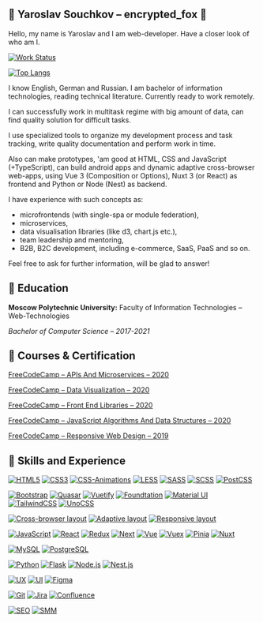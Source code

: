 ## 	:fox_face: Yaroslav Souchkov – encrypted_fox :fox_face:

Hello, my name is Yaroslav and I am web-developer. Have a closer look of who am I.

[![Work Status](https://img.shields.io/badge/status-working-brightred?style=for-the-badge)](https://github.com/encrypted-fox)

[![Top Langs](https://github-readme-stats.vercel.app/api/top-langs/?username=encrypted-fox&theme=dark)](https://github.com/encrypted-fox)

I know English, German and Russian. I am bachelor of information technologies, reading technical literature. Currently ready to work remotely.

I can successfully work in multitask regime with big amount of data, can find quality solution for difficult tasks.

I use specialized tools to organize my development process and task tracking, write quality documentation and perform work in time.

Also can make prototypes, 'am good at HTML, CSS and JavaScript (+TypeScript), can build android apps and dynamic adaptive cross-browser web-apps, using Vue 3 (Composition or Options), Nuxt 3 (or React) as frontend and Python or Node (Nest) as backend.

I have experience with such concepts as:
* microfrontends (with single-spa or module federation),
* microservices,
* data visualisation libraries (like d3, chart.js etc.),
* team leadership and mentoring,
* B2B, B2C development, including e-commerce, SaaS, PaaS and so on.

Feel free to ask for further information, will be glad to answer!

## :scroll: Education

**Moscow Polytechnic University:** Faculty of Information Technologies – Web-Technologies 

*Bachelor of Computer Science – 2017-2021*


## :receipt: Courses & Certification

[FreeCodeCamp – APIs And Microservices – 2020](https://www.freecodecamp.org/certification/yaroslavsouchkov/apis-and-microservices)

[FreeCodeCamp – Data Visualization – 2020](https://www.freecodecamp.org/certification/yaroslavsouchkov/data-visualization)

[FreeCodeCamp – Front End Libraries – 2020](https://www.freecodecamp.org/certification/yaroslavsouchkov/front-end-libraries)

[FreeCodeCamp – JavaScript Algorithms And Data Structures – 2020](https://www.freecodecamp.org/certification/yaroslavsouchkov/javascript-algorithms-and-data-structures)

[FreeCodeCamp – Responsive Web Design – 2019](https://www.freecodecamp.org/certification/yaroslavsouchkov/responsive-web-design)


## :toolbox: Skills and Experience

[![HTML5](https://img.shields.io/badge/-HTML5-ff69b4?style=for-the-badge)](https://github.com/encrypted-fox)
[![CSS3](https://img.shields.io/badge/-CSS3-ff69b4?style=for-the-badge)](https://github.com/encrypted-fox)
[![CSS-Animations](https://img.shields.io/badge/-CSS3--animations-ff69b4?style=for-the-badge)](https://github.com/encrypted-fox)
[![LESS](https://img.shields.io/badge/-less-ff69b4?style=for-the-badge)](https://github.com/encrypted-fox)
[![SASS](https://img.shields.io/badge/-sass-ff69b4?style=for-the-badge)](https://github.com/encrypted-fox)
[![SCSS](https://img.shields.io/badge/-sass-ff69b4?style=for-the-badge)](https://github.com/encrypted-fox)
[![PostCSS](https://img.shields.io/badge/-postcss-ff69b4?style=for-the-badge)](https://github.com/encrypted-fox)

[![Bootstrap](https://img.shields.io/badge/-bootstrap-brightgreen?style=for-the-badge)](https://github.com/encrypted-fox)
[![Quasar](https://img.shields.io/badge/-quasar-brightgreen?style=for-the-badge)](https://github.com/encrypted-fox)
[![Vuetify](https://img.shields.io/badge/-vuetify-brightgreen?style=for-the-badge)](https://github.com/encrypted-fox)
[![Foundtation](https://img.shields.io/badge/-foundation-brightgreen?style=for-the-badge)](https://github.com/encrypted-fox)
[![Material UI](https://img.shields.io/badge/-material%20ui-brightgreen?style=for-the-badge)](https://github.com/encrypted-fox)
[![TailwindCSS](https://img.shields.io/badge/-tailwindCSS-brightgreen?style=for-the-badge)](https://github.com/encrypted-fox)
[![UnoCSS](https://img.shields.io/badge/-unoCSS-brightgreen?style=for-the-badge)](https://github.com/encrypted-fox)

[![Cross-browser layout](https://img.shields.io/badge/-cross--browser%20layout-informational?style=for-the-badge)](https://github.com/encrypted-fox)
[![Adaptive layout](https://img.shields.io/badge/-adaptive%20layout-informational?style=for-the-badge)](https://github.com/encrypted-fox)
[![Responsive layout](https://img.shields.io/badge/-responsive%20layout-informational?style=for-the-badge)](https://github.com/encrypted-fox)

[![JavaScript](https://img.shields.io/badge/-javascript-ffcc00?style=for-the-badge)](https://github.com/encrypted-fox)
[![React](https://img.shields.io/badge/-react-ffcc00?style=for-the-badge)](https://github.com/encrypted-fox)
[![Redux](https://img.shields.io/badge/-redux-ffcc00?style=for-the-badge)](https://github.com/encrypted-fox)
[![Next](https://img.shields.io/badge/-next-ffcc00?style=for-the-badge)](https://github.com/encrypted-fox)
[![Vue](https://img.shields.io/badge/-vue-ffcc00?style=for-the-badge)](https://github.com/encrypted-fox)
[![Vuex](https://img.shields.io/badge/-vuex-ffcc00?style=for-the-badge)](https://github.com/encrypted-fox)
[![Pinia](https://img.shields.io/badge/-pinia-ffcc00?style=for-the-badge)](https://github.com/encrypted-fox)
[![Nuxt](https://img.shields.io/badge/-nuxt-ffcc00?style=for-the-badge)](https://github.com/encrypted-fox)

[![MySQL](https://img.shields.io/badge/-mysql-coral?style=for-the-badge)](https://github.com/encrypted-fox)
[![PostgreSQL](https://img.shields.io/badge/-postgresql-coral?style=for-the-badge)](https://github.com/encrypted-fox)

[![Python](https://img.shields.io/badge/-python-lightblue?style=for-the-badge)](https://github.com/encrypted-fox)
[![Flask](https://img.shields.io/badge/-django-lightblue?style=for-the-badge)](https://github.com/encrypted-fox)
[![Node.js](https://img.shields.io/badge/-node.js-lightblue?style=for-the-badge)](https://github.com/encrypted-fox)
[![Nest.js](https://img.shields.io/badge/-nest.js-lightblue?style=for-the-badge)](https://github.com/encrypted-fox)

[![UX](https://img.shields.io/badge/-ux-lightcoral?style=for-the-badge)](https://github.com/encrypted-fox)
[![UI](https://img.shields.io/badge/-ui-lightcoral?style=for-the-badge)](https://github.com/encrypted-fox)
[![Figma](https://img.shields.io/badge/-figma-lightcoral?style=for-the-badge)](https://github.com/encrypted-fox)

[![Git](https://img.shields.io/badge/-git-black?style=for-the-badge)](https://github.com/encrypted-fox)
[![Jira](https://img.shields.io/badge/-jira-black?style=for-the-badge)](https://github.com/encrypted-fox)
[![Confluence](https://img.shields.io/badge/-confluence-black?style=for-the-badge)](https://github.com/encrypted-fox)

[![SEO](https://img.shields.io/badge/-seo-green?style=for-the-badge)](https://github.com/encrypted-fox)
[![SMM](https://img.shields.io/badge/-smm-green?style=for-the-badge)](https://github.com/encrypted-fox)
